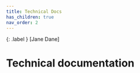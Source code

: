 ```yaml
---
title: Technical Docs
has_children: true
nav_order: 2
---
```


{: .label }
[Jane Dane]

# Technical documentation